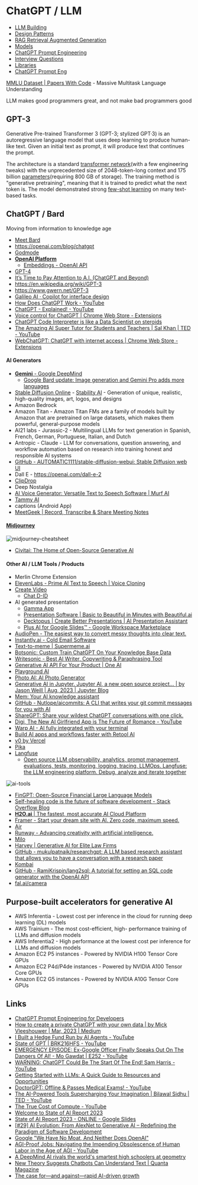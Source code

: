 # ChatGPT / LLM

- [LLM Building](ai/llm/llm-building.md)
- [Design Patterns](ai/llm/design-patterns.md)
- [RAG Retrieval Augmented Generation](ai/llm/rag-retrieval-augmented-generation.md)
- [Models](ai/llm/models.md)
- [ChatGPT Prompt Engineering](courses/chatgpt-prompt-eng.md)
- [Interview Questions](ai/llm/interview-questions.md)
- [Libraries](ai/llm/libraries.md)
- [ChatGPT Prompt Eng](courses/chatgpt-prompt-eng.md)

[MMLU Dataset | Papers With Code](https://paperswithcode.com/dataset/mmlu) - Massive Multitask Language Understanding

LLM makes good programmers great, and not make bad programmers good

## GPT-3

Generative Pre-trained Transformer 3 (GPT-3; stylized GPT·3) is an autoregressive language model that uses deep learning to produce human-like text. Given an initial text as prompt, it will produce text that continues the prompt.

The architecture is a standard [transformer network](https://en.wikipedia.org/wiki/Transformer_(machine_learning_model))(with a few engineering tweaks) with the unprecedented size of 2048-token-long context and 175 billion [parameters](https://en.wikipedia.org/wiki/Parameter_(machine_learning))(requiring 800 GB of storage). The training method is "generative pretraining", meaning that it is trained to predict what the next token is. The model demonstrated strong [few-shot learning](https://en.wikipedia.org/wiki/Few-shot_learning) on many text-based tasks.

## ChatGPT / Bard

Moving from information to knowledge age

- [Meet Bard](https://bard.google.com/)
- https://openai.com/blog/chatgpt
- [Godmode](https://godmode.space/)
- [**OpenAI Platform**](https://platform.openai.com/)
    - [Embeddings - OpenAI API](https://platform.openai.com/docs/guides/embeddings/what-are-embeddings)
- [GPT-4](https://openai.com/research/gpt-4)
- [It’s Time to Pay Attention to A.I. (ChatGPT and Beyond)](https://www.youtube.com/watch?v=0uQqMxXoNVs)
- https://en.wikipedia.org/wiki/GPT-3
- https://www.gwern.net/GPT-3
- [Galileo AI · Copilot for interface design](https://www.usegalileo.ai/)
- [How Does ChatGPT Work - YouTube](https://www.youtube.com/watch?v=WlbPnZ_SOX4)
- [ChatGPT - Explained! - YouTube](https://www.youtube.com/watch?v=NpmnWgQgcsA)
- [Voice control for ChatGPT | Chrome Web Store - Extensions](https://chrome.google.com/webstore/detail/voice-control-for-chatgpt/eollffkcakegifhacjnlnegohfdlidhn)
- [ChatGPT Code Interpreter is like a Data Scientist on steroids](https://twitter.com/moritzkremb/status/1654107314528612355)
- [The Amazing AI Super Tutor for Students and Teachers | Sal Khan | TED - YouTube](https://www.youtube.com/watch?v=hJP5GqnTrNo&ab_channel=TED)
- [WebChatGPT: ChatGPT with internet access | Chrome Web Store - Extensions](https://chrome.google.com/webstore/detail/webchatgpt-chatgpt-with-i/lpfemeioodjbpieminkklglpmhlngfcn/related)

#### AI Generators

- [**Gemini** - Google DeepMind](https://deepmind.google/technologies/gemini)
    - [Google Bard update: Image generation and Gemini Pro adds more languages](https://blog.google/products/bard/google-bard-gemini-pro-image-generation/)
- [Stable Diffusion Online](https://stablediffusionweb.com/) - [Stability AI](https://stability.ai/) - Generation of unique, realistic, high-quality images, art, logos, and designs
- Amazon Bedrock
- Amazon Titan - Amazon Titan FMs are a family of models built by Amazon that are pretrained on large datasets, which makes them powerful, general-purpose models
- AI21 labs - Jurassic-2 - Multilingual LLMs for text generation in Spanish, French, German, Portuguese, Italian, and Dutch
- Antropic - Claude - LLM for conversations, question answering, and workflow automation based on research into training honest and responsible AI systems
- [GitHub - AUTOMATIC1111/stable-diffusion-webui: Stable Diffusion web UI](https://github.com/AUTOMATIC1111/stable-diffusion-webui)
- Dall E - https://openai.com/dall-e-2
- [ClipDrop](https://clipdrop.co/)
- Deep Nostalgia
- [AI Voice Generator: Versatile Text to Speech Software | Murf AI](https://murf.ai/)
- [Tammy AI](https://tammy.ai/)
- captions (Android App)
- [MeetGeek | Record, Transcribe & Share Meeting Notes](https://meetgeek.ai/)

#### [Midjourney](https://www.midjourney.com/)

![midjourney-cheatsheet](../../media/Screenshot%202023-05-26%20at%201.56.33%20PM.png)

- [Civitai: The Home of Open-Source Generative AI](https://civitai.com/)

#### Other AI / LLM Tools / Products

- Merlin Chrome Extension
- [ElevenLabs - Prime AI Text to Speech | Voice Cloning](https://beta.elevenlabs.io/)
- [Create Video](https://studio.d-id.com/editor)
    - [Chat D-ID](https://chat.d-id.com/)
- AI generated presentation
    - [Gamma App](https://gamma.app/)
    - [Presentation Software | Basic to Beautiful in Minutes with Beautiful.ai](https://www.beautiful.ai/)
    - [Decktopus | Create Better Presentations | AI Presentation Assistant](https://app.decktopus.com/dashboard/decks)
    - [Plus AI for Google Slides™ - Google Workspace Marketplace](https://workspace.google.com/u/0/marketplace/app/plus_ai_for_google_slides/214277172452)
- [AudioPen - The easiest way to convert messy thoughts into clear text.](https://audiopen.ai/)
- [Instantly.ai - Cold Email Software](https://instantly.ai/)
- [Text-to-meme | Supermeme.ai](https://app.supermeme.ai/text-to-meme)
- [Botsonic: Custom Train ChatGPT On Your Knowledge Base Data](https://writesonic.com/botsonic)
- [Writesonic - Best AI Writer, Copywriting & Paraphrasing Tool](https://writesonic.com/)
- [Generative AI API For Your Product | One AI](https://www.oneai.com/)
- [Playground AI](https://playgroundai.com/)
- [Photo AI: AI Photo Generator](https://photoai.com/)
- [Generative AI in Jupyter. Jupyter AI, a new open source project… | by Jason Weill | Aug, 2023 | Jupyter Blog](https://blog.jupyter.org/generative-ai-in-jupyter-3f7174824862)
- [Mem: Your AI knowledge assistant](https://get.mem.ai/)
- [GitHub - Nutlope/aicommits: A CLI that writes your git commit messages for you with AI](https://github.com/Nutlope/aicommits)
- [ShareGPT: Share your wildest ChatGPT conversations with one click.](https://sharegpt.com/)
- [Digi, The New AI Girlfriend App is The Future of Romance - YouTube](https://www.youtube.com/watch?v=3487Y7QlFoo)
- [Warp AI - AI fully integrated with your terminal](https://www.warp.dev/warp-ai)
- [Build AI apps and workflows faster with Retool AI](https://retool.com/products/ai)
- [v0 by Vercel](https://v0.dev/)
- [Pika](https://pika.art/)
- [Langfuse](https://langfuse.com/)
    - [Open source LLM observability, analytics, prompt management, evaluations, tests, monitoring, logging, tracing, LLMOps. Langfuse: the LLM engineering platform. Debug, analyze and iterate together](https://github.com/langfuse/langfuse)

![ai-tools](../../media/image.png)

- [FinGPT: Open-Source Financial Large Language Models](https://arxiv.org/abs/2306.06031)
- [Self-healing code is the future of software development - Stack Overflow Blog](https://stackoverflow.blog/2023/06/07/self-healing-code-is-the-future-of-software-development/)
- [**H2O.ai** | The fastest, most accurate AI Cloud Platform](https://h2o.ai/)
- [Framer - Start your dream site with AI. Zero code, maximum speed.](https://www.framer.com/)
- [Air](https://www.air.ai/)
- [Runway - Advancing creativity with artificial intelligence.](https://runwayml.com/)
- [Milo](https://www.joinmilo.com/)
- [Harvey | Generative AI for Elite Law Firms](https://www.harvey.ai/)
- [GitHub - mukulpatnaik/researchgpt: A LLM based research assistant that allows you to have a conversation with a research paper](https://github.com/mukulpatnaik/researchgpt)
- [Kombai](https://kombai.com/)
- [GitHub - RamiKrispin/lang2sql: A tutorial for setting an SQL code generator with the OpenAI API](https://github.com/RamiKrispin/lang2sql)
- [fal.ai/camera](https://www.fal.ai/camera)

## Purpose-built accelerators for generative AI

- AWS Inferentia - Lowest cost per inference in the cloud for running deep learning (DL) models
- AWS Trainium - The most cost-efficient, high- performance training of LLMs and diffusion models
- AWS Inferentia2 - High performance at the lowest cost per inference for LLMs and diffusion models
- Amazon EC2 P5 instances - Powered by NVIDIA H100 Tensor Core GPUs
- Amazon EC2 P4d/P4de instances - Powered by NVIDIA A100 Tensor Core GPUs
- Amazon EC2 G5 instances - Powered by NVIDIA A10G Tensor Core GPUs

## Links

- [ChatGPT Prompt Engineering for Developers](courses/chatgpt-prompt-eng.md)
- [How to create a private ChatGPT with your own data | by Mick Vleeshouwer | Mar, 2023 | Medium](https://medium.com/@imicknl/how-to-create-a-private-chatgpt-with-your-own-data-15754e6378a1)
- [I Built a Hedge Fund Run by AI Agents - YouTube](https://www.youtube.com/watch?v=vnzt4lwzbXU)
- [State of GPT | BRK216HFS - YouTube](https://www.youtube.com/watch?v=bZQun8Y4L2A)
- [EMERGENCY EPISODE: Ex-Google Officer Finally Speaks Out On The Dangers Of AI! - Mo Gawdat | E252 - YouTube](https://www.youtube.com/watch?v=bk-nQ7HF6k4)
- [WARNING: ChatGPT Could Be The Start Of The End! Sam Harris - YouTube](https://www.youtube.com/watch?v=GmlrEgLGozw)
- [Getting Started with LLMs: A Quick Guide to Resources and Opportunities](https://www.linkedin.com/pulse/getting-started-llms-guide-resources-opportunities-wendy-ran-wei/)
- [DoctorGPT: Offline & Passes Medical Exams! - YouTube](https://www.youtube.com/watch?v=J9nJh33GM-w)
- [The AI-Powered Tools Supercharging Your Imagination | Bilawal Sidhu | TED - YouTube](https://www.youtube.com/watch?v=eZsVDMsBTCQ)
- [The True Cost of Compute - YouTube](https://www.youtube.com/watch?v=MNFeJNUu074)
- [Welcome to State of AI Report 2023](https://www.stateof.ai/)
- [State of AI Report 2023 - ONLINE - Google Slides](https://docs.google.com/presentation/d/156WpBF_rGvf4Ecg19oM1fyR51g4FAmHV3Zs0WLukrLQ/edit)
- [[#29] AI Evolution: From AlexNet to Generative AI – Redefining the Paradigm of Software Development](https://bizit.substack.com/p/29-ai-evolution-from-alexnet-to-generative)
- [Google "We Have No Moat, And Neither Does OpenAI"](https://www.semianalysis.com/p/google-we-have-no-moat-and-neither)
- [AGI-Proof Jobs: Navigating the Impending Obsolescence of Human Labor in the Age of AGI - YouTube](https://www.youtube.com/watch?v=Ahh92qtRwos&ab_channel=DavidShapiro)
- [A DeepMind AI rivals the world's smartest high schoolers at geometry](https://www.understandingai.org/p/a-deepmind-ai-rivals-the-worlds-smartest)
- [New Theory Suggests Chatbots Can Understand Text | Quanta Magazine](https://www.quantamagazine.org/new-theory-suggests-chatbots-can-understand-text-20240122/)
- [The case for—and against—rapid AI-driven growth](https://www.understandingai.org/p/the-case-forand-againstrapid-ai-driven)
